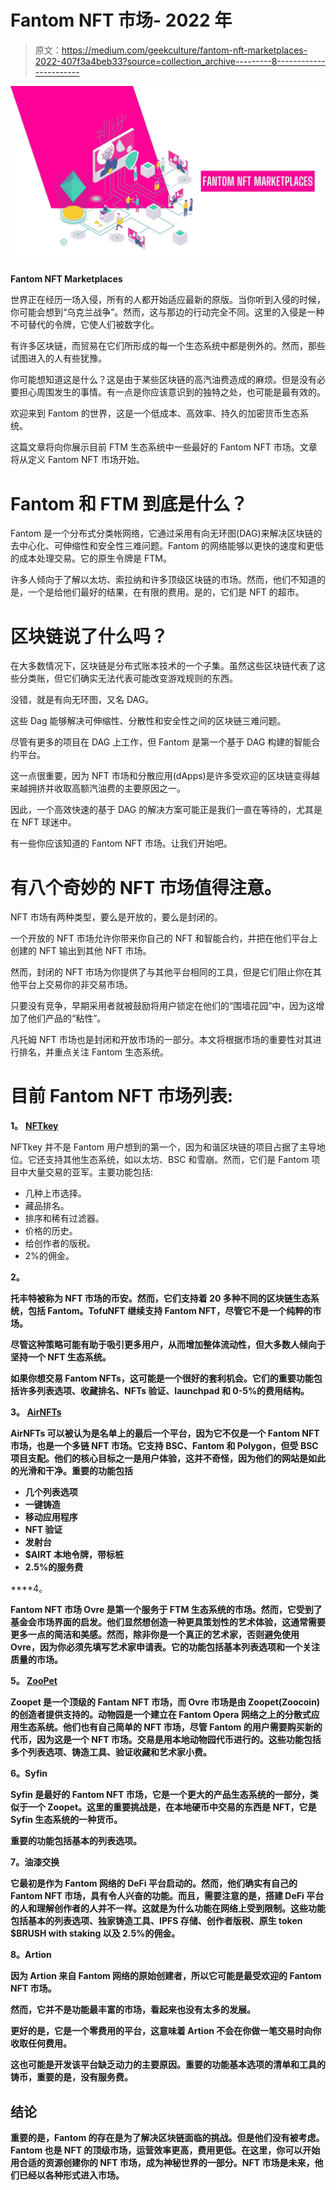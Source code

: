 # Fantom NFT 市场- 2022 年

> 原文：<https://medium.com/geekculture/fantom-nft-marketplaces-2022-407f3a4beb33?source=collection_archive---------8----------------------->

![](img/64e0776685bd1e090f635d9b12ce57e0.png)

**Fantom NFT Marketplaces**

世界正在经历一场入侵，所有的人都开始适应最新的原版。当你听到入侵的时候，你可能会想到“乌克兰战争”。然而，这与那边的行动完全不同。这里的入侵是一种不可替代的令牌，它使人们被数字化。

有许多区块链，而贸易在它们所形成的每一个生态系统中都是例外的。然而，那些试图进入的人有些犹豫。

你可能想知道这是什么？这是由于某些区块链的高汽油费造成的麻烦。但是没有必要担心周围发生的事情。有一点是你应该意识到的独特之处，也可能是最有效的。

欢迎来到 Fantom 的世界，这是一个低成本、高效率、持久的加密货币生态系统。

这篇文章将向你展示目前 FTM 生态系统中一些最好的 Fantom NFT 市场。文章将从定义 Fantom NFT 市场开始。

# Fantom 和 FTM 到底是什么？

Fantom 是一个分布式分类帐网络，它通过采用有向无环图(DAG)来解决区块链的去中心化、可伸缩性和安全性三难问题。Fantom 的网络能够以更快的速度和更低的成本处理交易。它的原生令牌是 FTM。

许多人倾向于了解以太坊、索拉纳和许多顶级区块链的市场。然而，他们不知道的是，一个是给他们最好的结果，在有限的费用。是的，它们是 NFT 的超市。

# 区块链说了什么吗？

在大多数情况下，区块链是分布式账本技术的一个子集。虽然这些区块链代表了这些分类账，但它们确实无法代表可能改变游戏规则的东西。

没错，就是有向无环图，又名 DAG。

这些 Dag 能够解决可伸缩性、分散性和安全性之间的区块链三难问题。

尽管有更多的项目在 DAG 上工作，但 Fantom 是第一个基于 DAG 构建的智能合约平台。

这一点很重要，因为 NFT 市场和分散应用(dApps)是许多受欢迎的区块链变得越来越拥挤并收取高额汽油费的主要原因之一。

因此，一个高效快速的基于 DAG 的解决方案可能正是我们一直在等待的，尤其是在 NFT 球迷中。

有一些你应该知道的 Fantom NFT 市场。让我们开始吧。

# 有八个奇妙的 NFT 市场值得注意。

NFT 市场有两种类型，要么是开放的，要么是封闭的。

一个开放的 NFT 市场允许你带来你自己的 NFT 和智能合约，并把在他们平台上创建的 NFT 输出到其他 NFT 市场。

然而，封闭的 NFT 市场为你提供了与其他平台相同的工具，但是它们阻止你在其他平台上交易你的非交易市场。

只要没有竞争，早期采用者就被鼓励将用户锁定在他们的“围墙花园”中，因为这增加了他们产品的“粘性”。

凡托姆 NFT 市场也是封闭和开放市场的一部分。本文将根据市场的重要性对其进行排名，并重点关注 Fantom 生态系统。

# 目前 Fantom NFT 市场列表:

**1。** [**NFTkey**](https://bit.ly/3LSQUQA)

NFTkey 并不是 Fantom 用户想到的第一个，因为和谐区块链的项目占据了主导地位。它还支持其他生态系统，如以太坊、BSC 和雪崩。然而，它们是 Fantom 项目中大量交易的亚军。主要功能包括:

*   几种上市选择。
*   藏品排名。
*   排序和稀有过滤器。
*   价格的历史。
*   给创作者的版税。
*   2%的佣金。

**2。**[](https://bit.ly/3LZ1buF)

**托丰特被称为 NFT 市场的币安。然而，它们支持着 20 多种不同的区块链生态系统，包括 Fantom。TofuNFT 继续支持 Fantom NFT，尽管它不是一个纯粹的市场。**

**尽管这种策略可能有助于吸引更多用户，从而增加整体流动性，但大多数人倾向于坚持一个 NFT 生态系统。**

**如果你想交易 Fantom NFTs，这可能是一个很好的套利机会。它们的重要功能包括许多列表选项、收藏排名、NFTs 验证、launchpad 和 0-5%的费用结构。**

****3。** [**AirNFTs**](https://www.airnfts.com/)**

**AirNFTs 可以被认为是名单上的最后一个平台，因为它不仅是一个 Fantom NFT 市场，也是一个多链 NFT 市场。它支持 BSC、Fantom 和 Polygon，但受 BSC 项目支配。他们的核心目标之一是用户体验，这并不奇怪，因为他们的网站是如此的光滑和干净。重要的功能包括**

*   **几个列表选项**
*   **一键铸造**
*   **移动应用程序**
*   **NFT 验证**
*   **发射台**
*   **$AIRT 本地令牌，带标桩**
*   **2.5%的服务费**

****4。**[](https://ovre.io/)**

****Fantom NFT 市场 Ovre 是第一个服务于 FTM 生态系统的市场。然而，它受到了基金会市场界面的启发。他们显然想创造一种更具策划性的艺术体验，这通常需要更多一点的简洁和美感。然而，除非你是一个真正的艺术家，否则避免使用 Ovre，因为你必须先填写艺术家申请表。它的功能包括基本列表选项和一个关注质量的市场。****

******5。** [**ZooPet**](https://pet.zoocoin.cash/explore)****

****Zoopet 是一个顶级的 Fantam NFT 市场，而 Ovre 市场是由 Zoopet(Zoocoin)的创造者提供支持的。动物园是一个建立在 Fantom Opera 网络之上的分散式应用生态系统。他们也有自己简单的 NFT 市场，尽管 Fantom 的用户需要购买新的代币，因为这是一个 NFT 市场。交易是用本地动物园代币进行的。这些功能包括多个列表选项、铸造工具、验证收藏和艺术家小费。****

******6。Syfin******

****Syfin 是最好的 Fantom NFT 市场，它是一个更大的产品生态系统的一部分，类似于一个 Zoopet。这里的重要挑战是，在本地硬币中交易的东西是 NFT，它是 Syfin 生态系统的一种货币。****

****重要的功能包括基本的列表选项。****

******7。油漆交换******

****它最初是作为 Fantom 网络的 DeFi 平台启动的。然而，他们确实有自己的 Fantom NFT 市场，具有令人兴奋的功能。而且，需要注意的是，搭建 DeFi 平台的人和理解创作者的人并不一样。这就是为什么功能在网络上受到限制。这些功能包括基本的列表选项、独家铸造工具、IPFS 存储、创作者版税、原生 token $BRUSH with staking 以及 2.5%的佣金。****

******8。Artion******

****因为 Artion 来自 Fantom 网络的原始创建者，所以它可能是最受欢迎的 Fantom NFT 市场。****

****然而，它并不是功能最丰富的市场，看起来也没有太多的发展。****

****更好的是，它是一个零费用的平台，这意味着 Artion 不会在你做一笔交易时向你收取任何费用。****

****这也可能是开发该平台缺乏动力的主要原因。重要的功能基本选项的清单和工具的铸币，重要的是，没有服务费。****

## ******结论******

****重要的是，Fantom 的存在是为了解决区块链面临的挑战。但是他们没有被考虑。Fantom 也是 NFT 的顶级市场，运营效率更高，费用更低。在这里，你可以开始用合适的资源创建你的 NFT 市场，成为神秘世界的一部分。NFT 市场是未来，他们已经以各种形式进入市场。****